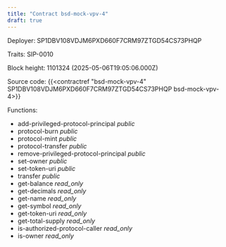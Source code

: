 ```yaml
---
title: "Contract bsd-mock-vpv-4"
draft: true
---
```

Deployer: SP1DBV108VDJM6PXD660F7CRM97ZTGD54CS73PHQP

Traits:
 SIP-0010



Block height: 1101324 (2025-05-06T19:05:06.000Z)

Source code: {{<contractref "bsd-mock-vpv-4" SP1DBV108VDJM6PXD660F7CRM97ZTGD54CS73PHQP bsd-mock-vpv-4>}}

Functions:

* add-privileged-protocol-principal _public_
* protocol-burn _public_
* protocol-mint _public_
* protocol-transfer _public_
* remove-privileged-protocol-principal _public_
* set-owner _public_
* set-token-uri _public_
* transfer _public_
* get-balance _read_only_
* get-decimals _read_only_
* get-name _read_only_
* get-symbol _read_only_
* get-token-uri _read_only_
* get-total-supply _read_only_
* is-authorized-protocol-caller _read_only_
* is-owner _read_only_
